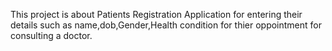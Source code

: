 This project is about Patients Registration Application for entering their details such as name,dob,Gender,Health condition for thier oppointment for consulting a doctor.
